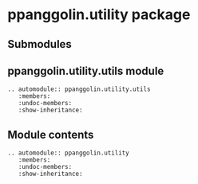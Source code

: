 # ppanggolin.utility package

## Submodules

## ppanggolin.utility.utils module

```{eval-rst}
.. automodule:: ppanggolin.utility.utils
   :members:
   :undoc-members:
   :show-inheritance:
```

## Module contents

```{eval-rst}
.. automodule:: ppanggolin.utility
   :members:
   :undoc-members:
   :show-inheritance:
```
